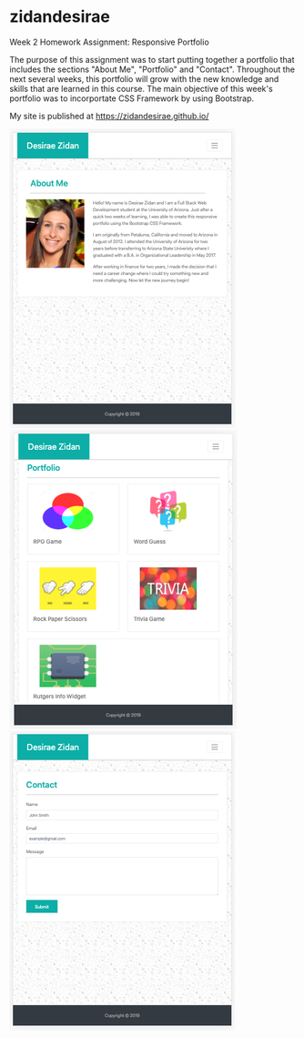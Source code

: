 # zidandesirae

Week 2 Homework Assignment: Responsive Portfolio

The purpose of this assignment was to start putting together a portfolio that includes the sections "About Me", "Portfolio" and "Contact". Throughout the next several weeks, this portfolio will grow with the new knowledge and skills that are learned in this course.
The main objective of this week's portfolio was to incorportate CSS Framework by using Bootstrap.

My site is published at https://zidandesirae.github.io/

<img src="/Assets/Images/SS1.png" alt="SS1">
<img src="/Assets/Images/SS2.png" alt="SS2">
<img src="/Assets/Images/SS3.png" alt="SS3">
